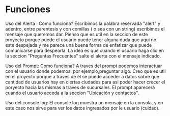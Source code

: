 # Funciones
Uso del Alerta :
Como funciona? Escribimos la palabra reservada "alert" y adentro, entre parentesis y con comillas ( o sea con un string) escribimos el mensaje que queremos dar.
Pienso que es util en la seccion de este proyecto porque puede el usuario puede tener alguna duda que aqui no este despejada y me parece una buena forma de enfatizar que puede comunicarse para despearla.
La idea es que cuando el usuario haga clic en la seccion "Preguntas Frecuentes" salte el alerta con el mensaje indicado.

Uso del Prompt:
 Como funciona? A traves del prompt podemos interactuar con el usuario donde podemos, por ejemplo,preguntar algo.
 Creo que es util en el proyecto porque  a traves de él se puede acceder a datos sobre que cantidad de usuarios hay en ciertas ciudades para asi poder hacer crecer el poryecto hacia las mismas a traves de sucursales.
 El prompt aparecerá cuando el usuario acceda a la seccion "Ubicación y contactos".

 Uso del console.log:
  El console.log muestra un mensaje en la consola, y en este caso nos sirve para ver los datos ingresados por le usuario (cuidad).

